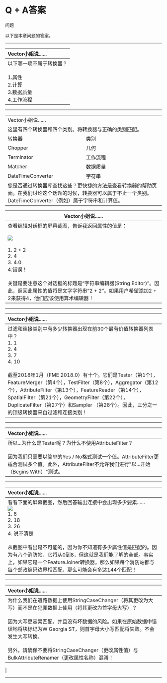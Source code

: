 # Q + A答案

 问题

以下是本章问题的答案。

---

| Vector小姐说...... |
|:--- |
| 以下哪一项不属于转换器？<br><br>1.属性<br>  2.计算<br>  3.数据质量<br>  4.工作流程<br>    |

---

<table>
<tr>
<td colspan="2">
<font style="vertical-align: inherit;">
Vector小姐说......
</font></td>
</tr>
<tr>
<td colspan="2"><font style="vertical-align: inherit;">
这里有四个转换器和四个类别。</font><font style="vertical-align: inherit;">将转换器与正确的类别匹配。
</font>
 </td>
</tr>
<tr><td width="50%"><font style="vertical-align: inherit;">转换器</font></td><td><font style="vertical-align: inherit;">类别</font></td></tr>
<tr><td><font style="vertical-align: inherit;">Chopper</font></td><td><font style="vertical-align: inherit;">几何</font></font></td></tr>
<tr><td><font style="vertical-align: inherit;">Terminator</font></td><td><font style="vertical-align: inherit;">工作流程</font></td></tr>
<tr><td><font style="vertical-align: inherit;">Matcher</font></td><td><font style="vertical-align: inherit;">数据质量</font></td></tr>
<tr><td><font style="vertical-align: inherit;">DateTimeConverter</font></td><td><font style="vertical-align: inherit;">字符串</font></td></tr>
<tr>
<td colspan="2"><font style="vertical-align: inherit;">
您是否通过转换器库查找这些？更快捷的方法是查看转换器的帮助页面。在我们讨论这个话题的时候，转换器可以属于不止一个类别。DateTimeConverter（例如）属于字符串和计算值。</font>
 </td>
</tr>
</table>

| Vector小姐说...... |
| --- |
| 查看编辑对话框的屏幕截图，告诉我返回属性的值是：<br><br><img src="./Images/Img4.021.AttributeManagerMissVectorQuestion.png"><br><br>1. 2 + 2<br>2. 4<br>3. 4.0<br>4.错误！<br><br>关键是要注意这个对话框的标题是“字符串编辑器\(String Editor\)”。因此，返回此属性的值将是文字字符串“2 + 2”。如果用户希望添加2 + 2来获得4，他们应该使用算术编辑器！ |

---

| Vector小姐说......  |
| :--- |
| 过滤和连接类别中有多少转换器出现在前30个最有价值转换器列表中？<br> 1. 1<br>  2. 4<br>  3. 7<br> 4. 10<br><br>截至2018年1月（FME 2018.0）有十个。它们是Tester（第1个），FeatureMerger（第4个），TestFilter（第8个），Aggregator（第12个），AttributeFilter（第13个），FeatureReader（第14个），SpatialFilter（第21个），GeometryFilter（第22个），DuplicateFilter（第27个）和Sampler （第28个）。因此，三分之一的顶级转换器来自过滤和连接类别！<br>   |

---

| Vector小姐说......   |
| :--- |
| 所以...为什么是Tester呢？为什么不使用AttributeFilter？<br><br>  因为我们只需要以简单的Yes / No格式测试一个值。AttributeFilter更适合测试多个值。此外，AttributeFilter不允许我们进行"以...开始（Begins With）"测试。   |

---

| Vector小姐说...... |
| :--- |
| 看看下面的屏幕截图，然后回答输出连接中会出现多少要素......  <br> [![](../../.gitbook/assets/img4.061.featuremergerquestion.png)](https://github.com/safesoftware/FMETraining/blob/Desktop-Basic-2018/DesktopBasic4Transformers/Images/Img4.061.FeatureMergerQuestion.png)  <br>1. 8  <br>2. 18  <br>3. 26  <br>4. 说不清楚<br><br>从截图中看出是不可能的，因为你不知道有多少属性值是匹配的。因为有八个消防站，它将从0到8，但这就是我们能了解的全部。事实上，如果它是一个FeatureJoiner转换器，那么如果每个消防站都与每个邮政编码边界相匹配，那么可能会有多达144个匹配！   |

---

| Vector小姐说...... |
| :--- |
| 为什么我们在道路数据上使用StringCaseChanger（将其更改为大写）而不是在犯罪数据上使用（将其更改为首字母大写）？<br><br>因为大写更容易匹配，并且没有坏数据的风险。如果在原始数据中错误地将块标记为W Georgia ST，则首字母大小写匹配将失败。不会发生大写转换。<br><br>另外，请确保不要将StringCaseChanger（更改属性值）与BulkAttributeRenamer（更改属性名称）混淆！<br>
|

---
